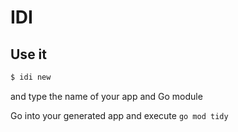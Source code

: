 # IDI

## Use it

```bash
$ idi new
```

and type the name of your app and Go module

Go into your generated app and execute `go mod tidy`
